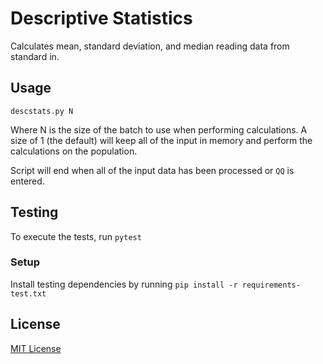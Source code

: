 # Descriptive Statistics

Calculates mean, standard deviation, and median reading data from standard in.

## Usage

`descstats.py N`

Where N is the size of the batch to use when performing calculations.
A size of 1 (the default) will keep all of the input in memory and
perform the calculations on the population.

Script will end when all of the input data has been processed or `QQ` is entered.

## Testing

To execute the tests, run `pytest`

### Setup

Install testing dependencies by running `pip install -r requirements-test.txt`

## License

[MIT License](LICENSE)

